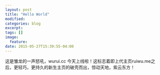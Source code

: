 ```yaml
---
layout: post
title: "Hello World"
modified:
categories: blog
excerpt:
tags: []
image:
  feature:
date: 2015-05-27T15:39:55-04:00
---
```


这是雏龙的一声怒吼，wurui.cc 今天上线啦！这标志着即上代主页ruiwu.me之后，更轻巧，更持久的新生主页的破壳而出，惊动天地，紫云东方！
